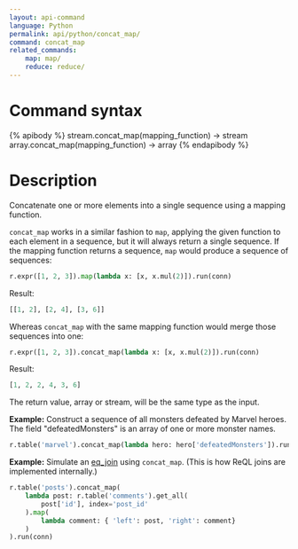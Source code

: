 ```yaml
---
layout: api-command
language: Python
permalink: api/python/concat_map/
command: concat_map
related_commands:
    map: map/
    reduce: reduce/
---
```


# Command syntax #

{% apibody %}
stream.concat_map(mapping_function) &rarr; stream
array.concat_map(mapping_function) &rarr; array
{% endapibody %}

# Description #

Concatenate one or more elements into a single sequence using a mapping function.

`concat_map` works in a similar fashion to `map`, applying the given function to each element in a sequence, but it will always return a single sequence. If the mapping function returns a sequence, `map` would produce a sequence of sequences:

```py
r.expr([1, 2, 3]).map(lambda x: [x, x.mul(2)]).run(conn)
```

Result:

```py
[[1, 2], [2, 4], [3, 6]]
```

Whereas `concat_map` with the same mapping function would merge those sequences into one:

```py
r.expr([1, 2, 3]).concat_map(lambda x: [x, x.mul(2)]).run(conn)
```

Result:

```py
[1, 2, 2, 4, 3, 6]
```

The return value, array or stream, will be the same type as the input.

__Example:__ Construct a sequence of all monsters defeated by Marvel heroes. The field "defeatedMonsters" is an array of one or more monster names.

```py
r.table('marvel').concat_map(lambda hero: hero['defeatedMonsters']).run(conn)
```

__Example:__ Simulate an [eq_join](/api/python/eq_join/) using `concat_map`. (This is how ReQL joins are implemented internally.)

```py
r.table('posts').concat_map(
    lambda post: r.table('comments').get_all(
        post['id'], index='post_id'
    ).map(
        lambda comment: { 'left': post, 'right': comment}
    )
).run(conn)
```
